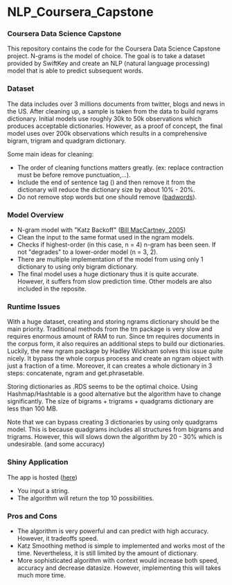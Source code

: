 # NLP_Coursera_Capstone
### Coursera Data Science Capstone

This repository contains the code for the Coursera Data Science Capstone project. N-grams is the model of choice. The goal is to take a dataset provided by SwiftKey and create an NLP (natural language processing) model that is able to predict subsequent words.

### Dataset

The data includes over 3 millions documents from twitter, blogs and news in the US. After cleaning up, a sample is taken from the data to build ngrams dictionary. Initial models use roughly 30k to 50k observations which produces acceptable dictionaries. However, as a proof of concept, the final model uses over 200k observations which results in a comprehensive bigram, trigram and quadgram dictionary.

Some main ideas for cleaning:

- The order of cleaning functions matters greatly. (ex: replace contraction must be before remove punctuation,...).
- Include the end of sentence tag (<EOS>) and then remove it from the dictionary will reduce the dictionary size by about 10% - 20%.
- Do not remove stop words but one should remove ([badwords](https://github.com/LDNOOBW/List-of-Dirty-Naughty-Obscene-and-Otherwise-Bad-Words/blob/master/en)). 

### Model Overview
- N-gram model with "Katz Backoff" ([Bill MacCartney, 2005](https://nlp.stanford.edu/~wcmac/papers/20050421-smoothing-tutorial.pdf))
- Clean the input to the same format used in the ngram models.
- Checks if highest-order (in this case, n = 4) n-gram has been seen. If not "degrades" to a lower-order model (n = 3, 2).
- There are multiple implementation of the model from using only 1 dictionary to using only bigram dictionary.
- The final model uses a huge dictionary thus it is quite accurate. However, it suffers from slow prediction time. Other models are also included in the reposite.

### Runtime Issues

With a huge dataset, creating and storing ngrams dictionary should be the main priority. Traditional methods from the tm package is very slow and requires enormous amount of RAM to run. Since tm requires documents in the corpus form, it also requires an additional steps to build our dictionaries. Luckily, the new ngram package by Hadley Wickham solves this issue quite nicely. It bypass the whole corpus process and create an ngram object with just a fraction of a time. Moreover, it can creates a whole dictionary in 3 steps: concatenate, ngram and get.phrasetable.

Storing dictionaries as .RDS seems to be the optimal choice. Using Hashmap/Hashtable is a good alternative but the algorithm have to change significantly. The size of bigrams + trigrams + quadgrams dictionary are less than 100 MB.

Note that we can bypass creating 3 dictionaries by using only quadgrams model. This is because quadgrams includes all structures from bigrams and trigrams. However, this will slows down the algorithm by 20 - 30% which is undesirable. (and some accuracy)

### Shiny Application
The app is hosted ([here](https://vh42720.shinyapps.io/Predict_Word/))

- You input a string. 
- The algorithm will return the top 10 possibilities.

### Pros and Cons
- The algorithm is very powerful and can predict with high accuracy. However, it tradeoffs speed. 
- Katz Smoothing method is simple to implemented and works most of the time. Nevertheless, it is still limited by the amount of dictionary.
- More sophisticated algorithm with context would increase both speed, accuracy and decrease datasize. However, implementing this will takes much more time.
